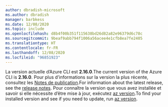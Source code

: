 ```yaml
---
author: dbradish-microsoft
ms.author: dbradish
manager: barbkess
ms.date: 12/08/2020
ms.topic: include
ms.openlocfilehash: d8b4f00b351f115638bd26d82a82e96379d6c78c
ms.sourcegitcommit: 9beaf9abb794f1006a56acee4e1cfb8ea7fe2405
ms.translationtype: HT
ms.contentlocale: fr-FR
ms.lasthandoff: 12/08/2020
ms.locfileid: "96851923"
---
```

<span data-ttu-id="44591-101">La version actuelle d’Azure CLI est __2.16.0__.</span><span class="sxs-lookup"><span data-stu-id="44591-101">The current version of the Azure CLI is __2.16.0__.</span></span> <span data-ttu-id="44591-102">Pour plus d’informations sur la version la plus récente, consultez les [Notes de publication](../release-notes-azure-cli.md).</span><span class="sxs-lookup"><span data-stu-id="44591-102">For information about the latest release, see the [release notes](../release-notes-azure-cli.md).</span></span> <span data-ttu-id="44591-103">Pour connaître la version que vous avez installée et savoir si elle nécessite d’être mise à jour, exécutez [az version](/cli/azure/reference-index#az_version).</span><span class="sxs-lookup"><span data-stu-id="44591-103">To find your installed version and see if you need to update, run [az version](/cli/azure/reference-index#az_version).</span></span>
